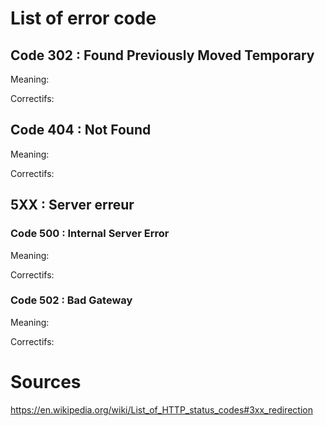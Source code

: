 # List of error code
## Code 302 : Found Previously Moved Temporary
Meaning:

Correctifs:

## Code 404 : Not Found
Meaning:

Correctifs:
## 5XX : Server erreur
### Code 500 : Internal Server Error
Meaning:

Correctifs:
### Code 502 : Bad Gateway
Meaning:

Correctifs:

# Sources
https://en.wikipedia.org/wiki/List_of_HTTP_status_codes#3xx_redirection
